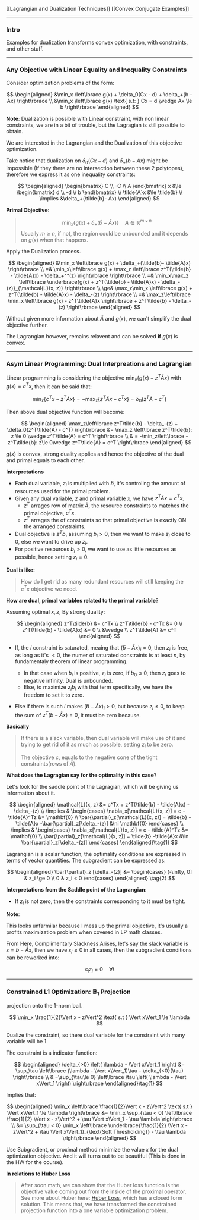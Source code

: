 [[Lagrangian and Dualization Techniques]]
[[Convex Conjugate Examples]]

---
### **Intro**

Examples for dualization transforms convex optimization, with constraints, and other stuff. 

---
### **Any Objective with Linear Equality and Inequality Constraints**

Consider optimization problems of the form: 

$$
\begin{aligned}
    &\min_x \left\lbrace
        g(x) + \delta_0(Cx - d) + \delta_+(b - Ax)
    \right\rbrace    
    \\
    &\min_x \left\lbrace
        g(x) \text{ s.t: } Cx = d \wedge Ax \le b
    \right\rbrace 
\end{aligned}
$$

**Note**: Dualization is possible with Linear constraint, with non linear constraints, we are in a bit of trouble, but the Lagragian is still possible to obtain. 

We are interested in the Lagrangian and the Dualization of this objective optimization. 

Take notice that dualization on $\delta_0(Cx - d)$ and $\delta_+(b - Ax)$ might be impossible (If they there are no intersection between these 2 polytopes), therefore we express it as one inequality constraints: 

$$
\begin{aligned}
    \begin{bmatrix}
        C \\ -C \\ A
    \end{bmatrix}
    x
    &\le 
    \begin{bmatrix}
        d \\ -d \\ b
    \end{bmatrix}    
    \\
    \tilde{A}x &\le 
    \tilde{b}
    \\
    \implies &\delta_+(\tilde{b}- Ax)
\end{aligned}
$$

**Primal Objective**: 

> $$
> \min_x \left\lbrace
>     g(x) + \delta_+(\tilde{b}- \tilde{A}x)
> \right\rbrace \quad A \in  \mathbb{R}^{m\times n}
> $$
> Usually $m\ge n$, if not, the region could be unbounded and it depends on $g(x)$ when that happens. 

Apply the Dualization process. 

$$
\begin{aligned}
    &\min_x \left\lbrace
    g(x) + \delta_+(\tilde{b}- \tilde{A}x)
    \right\rbrace
    \\
    =&
    \min_x\left\lbrace
        g(x) + \max_z \left\lbrace
            z^T(\tilde{b} - \tilde{A}x) - \delta_+^*(z)
        \right\rbrace
    \right\rbrace
    \\
    =& 
    \min_x\max_z \left\lbrace
        \underbrace{g(x) + z^T(\tilde{b} - \tilde{A}x) - \delta_-(z)}_{\mathcal{L}(x, z)}
    \right\rbrace
    \\
    \ge& 
    \max_z\min_x \left\lbrace
        g(x) + z^T(\tilde{b} - \tilde{A}x) - \delta_-(z)
    \right\rbrace
    \\
    =&
    \max_z\left\lbrace
        \min_x \left\lbrace
            g(x) - z^T\tilde{A}x
        \right\rbrace
        + z^T\tilde{b} - \delta_-(z)
    \right\rbrace
\end{aligned}
$$

Without given more information about $\tilde{A}$ and $g(x)$, we can't simplify the dual objective further. 

The Lagrangian however, remains relavent and can be solved **if** $g(x)$ is convex. 

---
### **Asym Linear Programming: Dual Interpreations and Lagrangian**

Linear programming is considering the objective $\min_x\{g(x) - z^T\tilde{A}x\}$ with $g(x) = c^Tx$, then it can be said that: 

$$
\min_x\left\lbrace
    c^T x - z^T\tilde{A}x
\right\rbrace
= - \max_x \left\lbrace
    z^T\tilde{A}x - c^Tx
\right\rbrace = \delta_0(z^T\tilde{A} - c^T)
$$

Then above dual objective function will become: 

$$
\begin{aligned}
    \max_z\left\lbrace
        z^T\tilde{b} - \delta_-(z) + \delta_0(z^T\tilde{A} - c^T)
    \right\rbrace
    &= \max_z \left\lbrace
        z^T\tilde{b}: z \le 0 \wedge z^T\tilde{A} = c^T
    \right\rbrace    
    \\
    & =
    -\min_z\left\lbrace
        -z^T\tilde{b}: z\le 0\wedge z^T\tilde{A} = c^T
    \right\rbrace
\end{aligned}
$$

$g(x)$ is convex, strong duality applies and hence the objective of the dual and primal equals to each other. 

**Interpretations**

* Each dual variable, $z_i$ is multiplied with $\tilde{b}$, it's controling the amount of resources used for the primal problem. 
* Given any dual variable, $z$ and primal variable $x$, we have $z^T\tilde{A}x = c^Tx$. 
  * $z^T$ arrages row of matrix $\tilde{A}$, the resource constraints to matches the primal objective, $c^Tx$. 
  * $z^T$ arrages the of constraints so that primal objective is exactly ON the arranged constraints. 
* Dual objective is $z^Tb$, assuming $b_i > 0$, then we want to make $z_i$ close to 0, else we want to drive up $z_i$. 
* For positive resources $b_i > 0$, we want to use as little resources as possible, hence setting $z_i = 0$. 


**Dual is like:**
> How do I get rid as many redundant resources will still keeping the $c^Tx$ objective we need. 

**How are dual, primal variables related to the primal variable**? 

Assuming optimal $x, z$, By strong duality: 

$$
\begin{aligned}
    z^T\tilde{b} &= c^Tx
    \\
    z^T\tilde{b} - c^Tx &= 0
    \\
    z^T(\tilde{b} - \tilde{A}x) &= 0
    \\
    &\wedge
    \\
    z^T\tilde{A} &= c^T
\end{aligned}
$$

* If, the $i$ constraint is saturated, meaing that $(\tilde{b} - \tilde{A}x)_i = 0$, then $z_i$ is free, as long as it's $<0$, the numer of saturated constraints is at least $n$, by fundamentaly theorem of linear programming. 

  * In that case when $b_i$ is positive, $z_i$ is zero, if $b_0 \le 0$, then $z_i$ goes to negative infinity. Dual is unbounded. 
  * Else, to maximize $z_ib_i$ with that term specifically, we have the freedom to set it to zero. 

* Else if there is such $i$ makes $(\tilde{b} - \tilde{A}x)_i > 0$, but because $z_i \le 0$, to keep the sum of $z^T(\tilde{b} - \tilde{A}x) = 0$, it must be zero because.  


**Basically**

> If there is a slack variable, then dual variable will make use of it and trying to get rid of it as much as possible, setting $z_i$ to be zero. 
> 
> The objective $c$, equals to the negative cone of the tight constraints(rows of $\tilde{A}$). 


**What does the Lagragian say for the optimality in this case**? 

Let's look for the saddle point of the Lagragian, which will be giving us information about it. 

$$
\begin{aligned}
    \mathcal{L}(x, z) &= 
    c^Tx + z^T(\tilde{b} - \tilde{A}x) - \delta_-(z)
    \\
    \implies &
    \begin{cases}
        \nabla_x[\mathcal{L}(x, z)] 
        = c - \tilde{A}^Tz  &= \mathbf{0}
        \\
        \bar{\partial}_z[\mathcal{L}(x, z)]
        = \tilde{b} -\tilde{A}x -\bar{\partial}_z[\delta_-(z)] &\ni \mathbf{0}
    \end{cases}
    \\ \implies
    &
    \begin{cases}
        \nabla_x[\mathcal{L}(x, z)] 
        = c - \tilde{A}^Tz  &= \mathbf{0}
        \\
        \bar{\partial}_z[\mathcal{L}(x, z)]
        = \tilde{b} -\tilde{A}x  &\in \bar{\partial}_z[\delta_-(z)]
    \end{cases}
\end{aligned}\tag{1}
$$

Lagrangian is a scalar function, the optimality conditions are expressed in terms of vector quantities. The subgradient can be expressed as: 

$$
\begin{aligned}
    \bar{\partial}_z [\delta_-(z)] 
    &= 
    \begin{cases}
        (-\infty, 0] & z_i \ge 0
        \\
        0 & z_i < 0
    \end{cases}
\end{aligned}
\tag{2}
$$

**Interpretations from the Saddle point of the Lagrangian**: 

* If $z_i$ is not zero, then the constraints corresponding to it must be tight. 


**Note**: 

This looks unfarmilar because I mess up the primal objective, it's usually a profits maximization problem when covered in LP math classes. 

From Here, Complimentary Slackness Arises, let's say the slack variable is $s = \tilde{b} - \tilde{A}x$, then we have $s_i \ge 0$ in all cases, then the subgradient conditions can be reworked into: 

$$
s_iz_i = 0 \quad \forall i
$$


---
### **Constrained L1 Optimization: $\mathbb{B}_1$ Projection**

projection onto the 1-norm ball. 

$$
\min_x \frac{1}{2}\Vert x - z\Vert^2 \text{ s.t } \Vert x\Vert_1 \le \lambda
$$

Dualize the constraint, so there dual variable for the constraint with many variable will be 1. 

The constraint is a indicator function: 

$$
\begin{aligned}
    \delta_{>0} \left(
        \lambda - \Vert x\Vert_1
    \right) &= \sup_\tau \left\lbrace
        (\lambda - \Vert x\Vert_1)\tau - \delta_{<0}(\tau)
    \right\rbrace
    \\
    & =\sup_{\tau\le 0} \left\lbrace
    \tau \left(
    \lambda - \Vert x\Vert_1
    \right)
    \right\rbrace 
\end{aligned}\tag{1}
$$

Implies that: 

$$
\begin{aligned}
    \min_x 
    \left\lbrace
        \frac{1}{2}\Vert x - z\Vert^2 \text{ s.t } \Vert x\Vert_1 \le \lambda
    \right\rbrace
    &=
    \min_x \sup_{\tau < 0}
    \left\lbrace
        \frac{1}{2} \Vert x - z\Vert^2 + \tau \Vert x\Vert_1 - \tau \lambda
    \right\rbrace
    \\
    &=
    \sup_{\tau < 0} \min_x \left\lbrace
    \underbrace{\frac{1}{2} \Vert x - z\Vert^2 + \tau \Vert x\Vert_1}_{\text{Soft Thresholding}}
        - \tau \lambda
    \right\rbrace
\end{aligned}
$$

Use Subgradient, or proximal method minimize the value $x$ for the dual optimization objective. And it will turns out to be beautiful (This is done in the HW for the course). 

**In relations to Huber Loss** 

> After soon math, we can show that the Huber loss function is the objective value coming out from the inside of the proximal operator. See more about Huber here: [Huber Loss](https://www.wikiwand.com/en/Huber_loss), which has a closed form solution. This means that, we have transformed the constrained projection function into a one variable optimization problem. 
